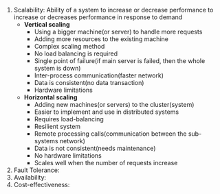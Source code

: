 1. Scalability: Ability of a system to increase or decrease performance to increase or decreases performance in response to demand
   - **Vertical scaling**
     - Using a bigger machine(or server) to handle more requests
     - Adding more resources to the existing machine
     - Complex scaling method
     - No load balancing is required
     - Single point of failure(if main server is failed, then the whole system is down)
     - Inter-process communication(faster network)
     - Data is consistent(no data transaction)
     - Hardware limitations
   - **Horizontal scaling**
     - Adding new machines(or servers) to the cluster(system)
     - Easier to implement and use in distributed systems
     - Requires load-balancing
     - Resilient system
     - Remote processing calls(communication between the sub-systems network)
     - Data is not consistent(needs maintenance)
     - No hardware limitations
     - Scales well when the number of requests increase
4. Fault Tolerance: 
5. Availability:
6. Cost-effectiveness:
